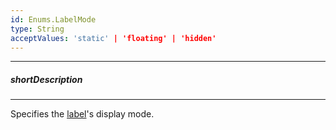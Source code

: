 ```yaml
---
id: Enums.LabelMode
type: String
acceptValues: 'static' | 'floating' | 'hidden'
---
```

---
##### shortDescription
<!-- Description goes here -->

---
<!-- Description goes here -->
Specifies the [label](/api-reference/10%20UI%20Components/dxTextEditor/1%20Configuration/label.md '{currentpath}/#label')'s display mode.